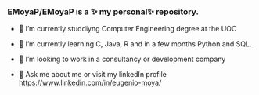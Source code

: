 ### **EMoyaP/EMoyaP** is a ✨ my personal✨ repository.

- 🔭 I’m currently studdiyng Computer Engineering degree at the UOC

- 🌱 I’m currently learning C, Java, R and in a few months Python and SQL.

- 👯 I’m looking to work in a consultancy or development company

- 💬 Ask me about me or visit my linkedIn profile https://www.linkedin.com/in/eugenio-moya/


